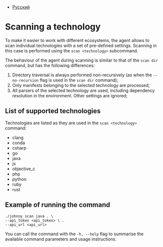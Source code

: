 - [Русский](../../agent/scan-technology/)

# Scanning a technology

To make it easier to work with different ecosystems, the agent allows to scan individual technologies with a set of pre-defined settings. Scanning in this case is performed using the `scan <technology>` subcommand.

The behaviour of the agent during scanning is similar to that of the `scan dir` command, but has the following differences:

1. Directory traversal is always performed non-recursively (as when the `--no-recursion` flag is used in the `scan dir` command);
1. Only manifests belonging to the selected technology are processed;
1. All parsers of the selected technology are used, including dependency resolution in the environment. Other settings are ignored;

## List of supported technologies

Technologies are listed as they are used in the `scan <technology>` command:

- clang
- conda
- csharp
- go
- java
- js
- objective_c
- php
- python
- ruby
- rust

## Example of running the command

```
./johnny scan java . \
--api_token <api_token> \ .
--api_url <api_url>
```

You can call the command with the `-h, --help` flag to summarise the available command parameters and usage instructions.
